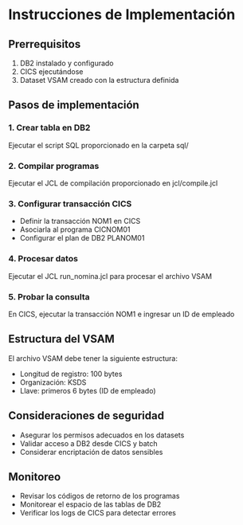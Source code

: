# Instrucciones de Implementación

## Prerrequisitos
1. DB2 instalado y configurado
2. CICS ejecutándose
3. Dataset VSAM creado con la estructura definida

## Pasos de implementación

### 1. Crear tabla en DB2
Ejecutar el script SQL proporcionado en la carpeta sql/

### 2. Compilar programas
Ejecutar el JCL de compilación proporcionado en jcl/compile.jcl

### 3. Configurar transacción CICS
- Definir la transacción NOM1 en CICS
- Asociarla al programa CICNOM01
- Configurar el plan de DB2 PLANOM01

### 4. Procesar datos
Ejecutar el JCL run_nomina.jcl para procesar el archivo VSAM

### 5. Probar la consulta
En CICS, ejecutar la transacción NOM1 e ingresar un ID de empleado

## Estructura del VSAM
El archivo VSAM debe tener la siguiente estructura:
- Longitud de registro: 100 bytes
- Organización: KSDS
- Llave: primeros 6 bytes (ID de empleado)

## Consideraciones de seguridad
- Asegurar los permisos adecuados en los datasets
- Validar acceso a DB2 desde CICS y batch
- Considerar encriptación de datos sensibles

## Monitoreo
- Revisar los códigos de retorno de los programas
- Monitorear el espacio de las tablas de DB2
- Verificar los logs de CICS para detectar errores